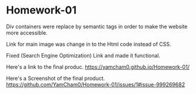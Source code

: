 # Homework-01

Div containers were replace by semantic tags in order to make the website more accessible.

Link for main image was change in to the Html code instead of CSS.

Fixed (Search Engine Optimization) Link and made it functional.

Here's a link to the final produc.  https://yamcham0.github.io/Homework-01/


Here's a Screenshot of the final product. https://github.com/YamCham0/Homework-01/issues/1#issue-999269682